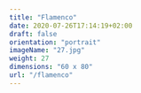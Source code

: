 ```yaml
---
title: "Flamenco"
date: 2020-07-26T17:14:19+02:00
draft: false
orientation: "portrait"
imageName: "27.jpg"
weight: 27
dimensions: "60 x 80"
url: "/flamenco"
---
```



